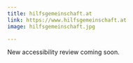 ```yaml
---
title: hilfsgemeinschaft.at
link: https://www.hilfsgemeinschaft.at
image: hilfsgemeinschaft.jpg

---
```


New accessibility review coming soon.

